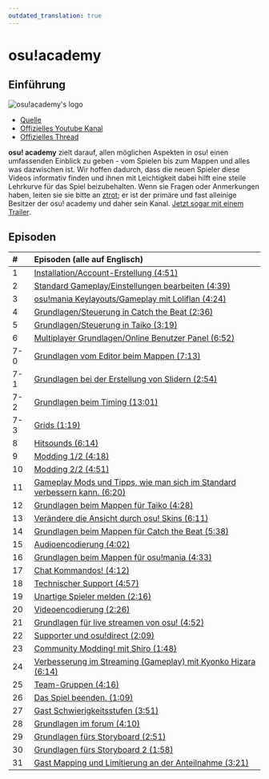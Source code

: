 ```yaml
---
outdated_translation: true
---
```


# osu!academy

## Einführung

![osu!academy's logo](img/logo.png "osu!academy logo")

- [Quelle](https://osu.ppy.sh/home/news/2013-12-19-introducing-the-osu-academy)
- [Offizielles Youtube Kanal](https://www.youtube.com/user/osuacademy/videos)
- [Offizielles Thread](https://osu.ppy.sh/community/forums/topics/169707)

**osu! academy** zielt darauf, allen möglichen Aspekten in osu! einen umfassenden Einblick zu geben - vom Spielen bis zum Mappen und alles was dazwischen ist.
Wir hoffen dadurch, dass die neuen Spieler diese Videos informativ finden und ihnen mit Leichtigkeit dabei hilft eine steile Lehrkurve für das Spiel beizubehalten. Wenn sie Fragen oder Anmerkungen haben, leiten sie sie bitte an [ztrot](https://osu.ppy.sh/users/6347); er ist der primäre und fast alleinige Besitzer der osu! academy und daher sein Kanal.
[Jetzt sogar mit einem Trailer](https://www.youtube.com/watch?v=z5gy34k3RI0&amp;feature=c4-overview&amp;list=UUMeRgqzTfC5ja40B6kM6pdg).

## Episoden

| # | Episoden (alle auf Englisch) |
| :-- | :-- |
| 1 | [Installation/Account-Erstellung (4:51)](https://www.youtube.com/watch?v=mOl2QgJ13OQ) |
| 2 | [Standard Gameplay/Einstellungen bearbeiten (4:39)](https://www.youtube.com/watch?v=CLDMuyNZj3M) |
| 3 | [osu!mania Keylayouts/Gameplay mit Loliflan (4:24)](https://www.youtube.com/watch?v=dw0Ey2HtcYk) |
| 4 | [Grundlagen/Steuerung in Catch the Beat (2:36)](https://www.youtube.com/watch?v=GBMakUM8ukQ) |
| 5 | [Grundlagen/Steuerung in Taiko (3:19)](https://www.youtube.com/watch?v=oHVBRmGBWoM) |
| 6 | [Multiplayer Grundlagen/Online Benutzer Panel (6:52)](https://www.youtube.com/watch?v=cyYRl-a5xII) |
| 7-0 | [Grundlagen vom Editor beim Mappen (7:13)](https://www.youtube.com/watch?v=WKS8Zhut9XU) |
| 7-1 | [Grundlagen bei der Erstellung von Slidern (2:54)](https://www.youtube.com/watch?v=RKLanv4pvJc) |
| 7-2 | [Grundlagen beim Timing (13:01)](https://www.youtube.com/watch?v=8nsbrOhLE9w) |
| 7-3 | [Grids (1:19)](https://www.youtube.com/watch?v=MhIuPvQjLbU) |
| 8 | [Hitsounds (6:14)](https://www.youtube.com/watch?v=PFEYlQfiJHQ) |
| 9 | [Modding 1/2 (4:18)](https://www.youtube.com/watch?v=bTGBspoMFVA) |
| 10 | [Modding 2/2 (4:51)](https://www.youtube.com/watch?v=SFSwmRdNbXM) |
| 11 | [Gameplay Mods und Tipps, wie man sich im Standard verbessern kann. (6:20)](https://www.youtube.com/watch?v=j8fpJKCjTvM) |
| 12 | [Grundlagen beim Mappen für Taiko (4:28)](https://www.youtube.com/watch?v=8reEFNk5kQY) |
| 13 | [Verändere die Ansicht durch osu! Skins (6:11)](https://www.youtube.com/watch?v=oUvCBsGyTtw) |
| 14 | [Grundlagen beim Mappen für Catch the Beat (5:38)](https://www.youtube.com/watch?v=dyDMyB9D420) |
| 15 | [Audioencodierung (4:02)](https://www.youtube.com/watch?v=muu3HkG38kk) |
| 16 | [Grundlagen beim Mappen für osu!mania (4:33)](https://www.youtube.com/watch?v=uTnO_7bMV44) |
| 17 | [Chat Kommandos! (4:12)](https://www.youtube.com/watch?v=yWqRJZ5FX5Y) |
| 18 | [Technischer Support (4:57)](https://www.youtube.com/watch?v=Ywu3PZGYPxs) |
| 19 | [Unartige Spieler melden (2:16)](https://www.youtube.com/watch?v=ZoBAZCl9wXY) |
| 20 | [Videoencodierung (2:26)](https://www.youtube.com/watch?v=exyuI9lv_OI) |
| 21 | [Grundlagen für live streamen von osu! (4:52)](https://www.youtube.com/watch?v=59Tm9LvYk3Q) |
| 22 | [Supporter und osu!direct (2:09)](https://www.youtube.com/watch?v=ec0pLh4U8eY) |
| 23 | [Community Modding! mit Shiro (1:48)](https://www.youtube.com/watch?v=MxlB__wjt9A) |
| 24 | [Verbesserung im Streaming (Gameplay) mit Kyonko Hizara (6:14)](https://www.youtube.com/watch?v=pq33jvMitRk) |
| 25 | [Team-Gruppen (4:16)](https://www.youtube.com/watch?v=sgcdrxevAT4) |
| 26 | [Das Spiel beenden. (1:09)](https://www.youtube.com/watch?v=y61v2QCHlpY) |
| 27 | [Gast Schwierigkeitsstufen (3:51)](https://www.youtube.com/watch?v=nXWA1Qh9bT8) |
| 28 | [Grundlagen im forum (4:10)](https://www.youtube.com/watch?v=PEZFOM8NKtw) |
| 29 | [Grundlagen fürs Storyboard (2:51)](https://www.youtube.com/watch?v=uvCRwcyJ4TA) |
| 30 | [Grundlagen fürs Storyboard 2 (1:58)](https://www.youtube.com/watch?v=EvICgPuOylk) |
| 31 | [Gast Mapping und Limitierung an der Anteilnahme (3:21)](https://www.youtube.com/watch?v=s2ZK4o8V5tI) |
